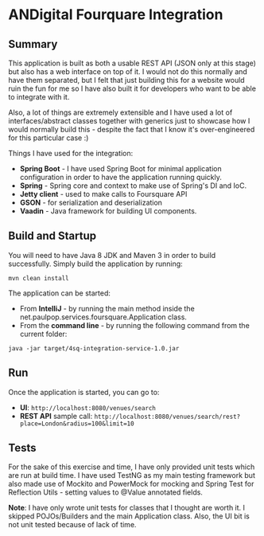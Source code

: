 ANDigital Fourquare Integration
===============================

## Summary
This application is built as both a usable REST API (JSON only at this stage) but also has a web interface on top of it.
I would not do this normally and have them separated, but I felt that just building this for a website would ruin the fun
for me so I have also built it for developers who want to be able to integrate with it.

Also, a lot of things are extremely extensible and I have used a lot of interfaces/abstract classes together with generics
just to showcase how I would normally build this - despite the fact that I know it's over-engineered for this particular case :)

Things I have used for the integration:
* **Spring Boot** - I have used Spring Boot for minimal application configuration in order to have the application running quickly.
* **Spring** - Spring core and context to make use of Spring's DI and IoC.
* **Jetty client** - used to make calls to Foursquare API
* **GSON** - for serialization and deserialization
* **Vaadin** - Java framework for building UI components.

## Build and Startup
You will need to have Java 8 JDK and Maven 3 in order to build successfully.
Simply build the application by running: 
```
mvn clean install
```

The application can be started:
* From **IntelliJ** - by running the main method inside the net.paulpop.services.foursquare.Application class.
* From the **command line** - by running the following command from the current folder:
```
java -jar target/4sq-integration-service-1.0.jar
```

## Run
Once the application is started, you can go to:
* **UI**: ```http://localhost:8080/venues/search```
* **REST API** sample call: ```http://localhost:8080/venues/search/rest?place=London&radius=100&limit=10```

## Tests
For the sake of this exercise and time, I have only provided unit tests which are run at build time.
I have used TestNG as my main testing framework but also made use of Mockito and PowerMock for mocking and Spring Test
for Reflection Utils - setting values to @Value annotated fields.

**Note**: I have only wrote unit tests for classes that I thought are worth it.
I skipped POJOs/Builders and the main Application class. Also, the UI bit is not unit tested because of lack of time.
